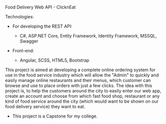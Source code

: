 Food Delivery Web API - ClicknEat

Technologies:
 - For developing the REST API:
   * C#, ASP.NET Core, Entity Framework, Identity Framework, MSSQL, Swagger
   
 - Front-end:
   * Angular, SCSS, HTML5, Bootstrap

This project is aimed at developing a complete online ordering system for use in the food service industry which will allow the "Admin" to quickly and easily manage online restaurants and their menus, which customer can browse and use to place orders with just a few clicks. The idea with this project is, to help the customers around the city to easily enter our web app, create an account and choose from which fast food shop, restaurant or any kind of food service around the city (which would want to be shown on our food delivery service) they want to eat.

- This project is a Capstone for my college.
